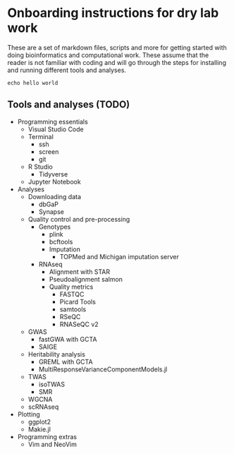 # Onboarding instructions for dry lab work

These are a set of markdown files, scripts and more for getting started with doing bioinformatics and computational work. These assume that the reader is not familiar with coding and will go through the steps for installing and running different tools and analyses.

```{bash}
echo hello world
```

## Tools and analyses (TODO)

* Programming essentials
    * Visual Studio Code
    * Terminal
        * ssh
        * screen
        * git
    * R Studio
        * Tidyverse
    * Jupyter Notebook
* Analyses
    * Downloading data
        * dbGaP
        * Synapse
    * Quality control and pre-processing
        * Genotypes
            * plink
            * bcftools
            * Imputation
                * TOPMed and Michigan imputation server
        * RNAseq
            * Alignment with STAR
            * Pseudoalignment salmon
            * Quality metrics
                * FASTQC
                * Picard Tools
                * samtools
                * RSeQC
                * RNASeQC v2
    * GWAS
        * fastGWA with GCTA
        * SAIGE
    * Heritability analysis
        * GREML with GCTA
        * MultiResponseVarianceComponentModels.jl
    * TWAS
        * isoTWAS
        * SMR
    * WGCNA
    * scRNAseq
* Plotting
    * ggplot2
    * Makie.jl
* Programming extras
    * Vim and NeoVim

